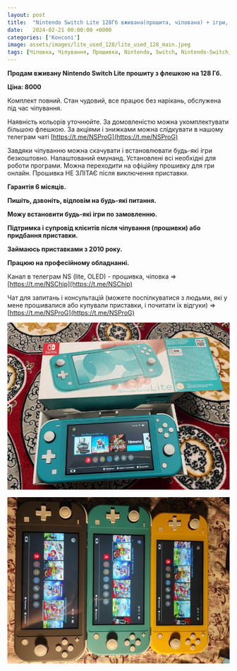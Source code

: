 ```yaml
---
layout: post
title:  "Nintendo Switch Lite 128Гб вживана(прошита, чіпована) + ігри, Ціна: 8000"
date:   2024-02-21 00:00:00 +0000
categories: ['Консолі']
image: assets/images/lite_used_128/lite_used_128_main.jpeg
tags: [Чіповка, Чіпування, Прошивка, Nintendo, Switch, Nintendo-Switch, Switch-Lite]
---
```

**Продам вживану Nintendo Switch Lite прошиту з флешкою на 128 Гб.**

**Ціна: 8000**

Комплект повний. Стан чудовий, все працює без нарікань, обслужена під час чіпування.

Наявність кольорів уточнюйте. За домовленістю можна укомплектувати більшою флешкою. За акціями і знижками можна
слідкувати в нашому телеграм чаті  [https://t.me/NSProG](https://t.me/NSProG)

Завдяки чіпуванню можна скачувати і встановлювати будь-які ігри безкоштовно. Налаштований емунанд.
Установлені всі необхідні для роботи програми. Можна переходити на офіційну прошивку для гри онлайн.
Прошивка НЕ ЗЛІТАЄ після виключення приставки.

**Гарантія 6 місяців.**

**Пишіть, дзвоніть, відповім на будь-які питання.**

**Можу встановити будь-які ігри по замовленню.**

**Підтримка і супровід клієнтів після чіпування (прошивки) або придбання приставки.**

**Займаюсь приставками з 2010 року.**

**Працюю на професійному обладнанні.**

Канал в телеграм NS (lite, OLED) - прошивка, чіповка =>  [https://t.me/NSChip](https://t.me/NSChip)

Чат для запитань і консультацій (можете поспілкуватися з людьми, які у мене прошивалися або купували приставки,
і почитати їх відгуки) => [https://t.me/NSProG](https://t.me/NSProG)

![oled_used_128](../assets/images/lite_used_128/lite_used_128_secondary_1.jpeg)

![oled_used_128](../assets/images/lite_used_128/lite_used_128_secondary_2.jpeg)
